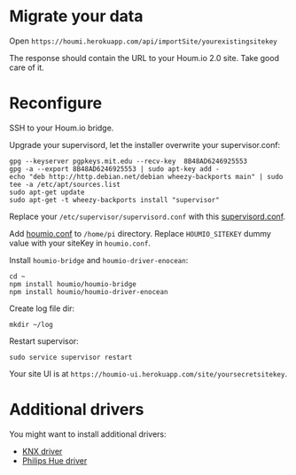 # Migrate your data

Open `https://houmi.herokuapp.com/api/importSite/yourexistingsitekey`

The response should contain the URL to your Houm.io 2.0 site. Take good care of it.

# Reconfigure

SSH to your Houm.io bridge.

Upgrade your supervisord, let the installer overwrite your supervisor.conf:

    gpg --keyserver pgpkeys.mit.edu --recv-key  8B48AD6246925553
    gpg -a --export 8B48AD6246925553 | sudo apt-key add -
    echo "deb http://http.debian.net/debian wheezy-backports main" | sudo tee -a /etc/apt/sources.list
    sudo apt-get update
    sudo apt-get -t wheezy-backports install "supervisor"

Replace your `/etc/supervisor/supervisord.conf` with this [supervisord.conf](https://raw.githubusercontent.com/houmio/houmio-2.0-docs/master/supervisord.conf).

Add [houmio.conf](https://raw.githubusercontent.com/houmio/houmio-2.0-docs/master/houmio.conf) to `/home/pi` directory. Replace `HOUMIO_SITEKEY` dummy value with your siteKey in `houmio.conf`.

Install `houmio-bridge` and `houmio-driver-enocean`:

    cd ~
    npm install houmio/houmio-bridge
    npm install houmio/houmio-driver-enocean

Create log file dir:

    mkdir ~/log

Restart supervisor:

    sudo service supervisor restart

Your site UI is at `https://houmio-ui.herokuapp.com/site/yoursecretsitekey`.

# Additional drivers

You might want to install additional drivers:

* [KNX driver](https://github.com/houmio/houmio-driver-knx)
* [Philips Hue driver](https://github.com/houmio/houmio-driver-philips-hue)
